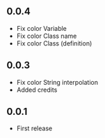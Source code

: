 ## 0.0.4
- Fix color Variable
- Fix color Class name
- Fix color Class (definition)

## 0.0.3
- Fix color String interpolation
- Added credits

## 0.0.1
- First release
